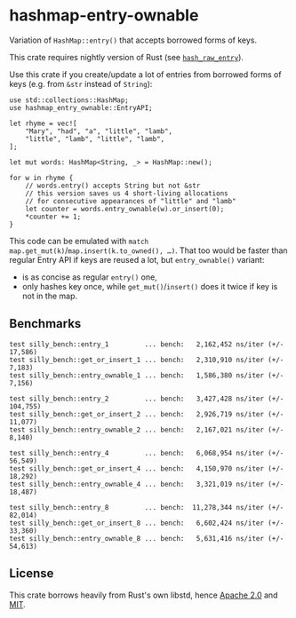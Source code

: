 # hashmap-entry-ownable

Variation of `HashMap::entry()` that accepts borrowed forms of keys.

This crate requires nightly version of Rust (see [`hash_raw_entry`](https://github.com/rust-lang/rust/issues/56167)).

Use this crate if you create/update a lot of entries from borrowed forms of keys (e.g. from `&str` instead of `String`):

```
use std::collections::HashMap;
use hashmap_entry_ownable::EntryAPI;

let rhyme = vec![
	"Mary", "had", "a", "little", "lamb",
	"little", "lamb", "little", "lamb",
];

let mut words: HashMap<String, _> = HashMap::new();

for w in rhyme {
	// words.entry() accepts String but not &str
	// this version saves us 4 short-living allocations
	// for consecutive appearances of "little" and "lamb"
	let counter = words.entry_ownable(w).or_insert(0);
	*counter += 1;
}
```

This code can be emulated with `match map.get_mut(k)`/`map.insert(k.to_owned(), …)`.
That too would be faster than regular Entry API if keys are reused a lot,
but `entry_ownable()` variant:

- is as concise as regular `entry()` one,
- only hashes key once, while `get_mut()`/`insert()` does it twice if key is not in the map.

## Benchmarks

```
test silly_bench::entry_1         ... bench:   2,162,452 ns/iter (+/- 17,586)
test silly_bench::get_or_insert_1 ... bench:   2,310,910 ns/iter (+/- 7,183)
test silly_bench::entry_ownable_1 ... bench:   1,586,380 ns/iter (+/- 7,156)

test silly_bench::entry_2         ... bench:   3,427,428 ns/iter (+/- 104,755)
test silly_bench::get_or_insert_2 ... bench:   2,926,719 ns/iter (+/- 11,077)
test silly_bench::entry_ownable_2 ... bench:   2,167,021 ns/iter (+/- 8,140)

test silly_bench::entry_4         ... bench:   6,068,954 ns/iter (+/- 56,549)
test silly_bench::get_or_insert_4 ... bench:   4,150,970 ns/iter (+/- 18,292)
test silly_bench::entry_ownable_4 ... bench:   3,321,019 ns/iter (+/- 18,487)

test silly_bench::entry_8         ... bench:  11,278,344 ns/iter (+/- 82,014)
test silly_bench::get_or_insert_8 ... bench:   6,602,424 ns/iter (+/- 33,360)
test silly_bench::entry_ownable_8 ... bench:   5,631,416 ns/iter (+/- 54,613)
```

## License

This crate borrows heavily from Rust's own libstd, hence [Apache 2.0](LICENSE-APACHE) and [MIT](LICENSE-MIT).
